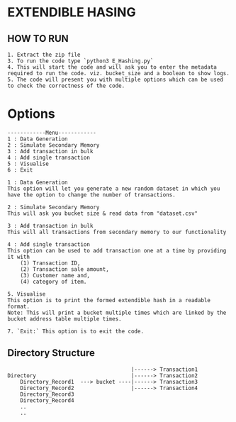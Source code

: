 # EXTENDIBLE HASING 


HOW TO RUN
----------
    1. Extract the zip file
    3. To run the code type `python3 E_Hashing.py`
    4. This will start the code and will ask you to enter the metadata required to run the code. viz. bucket_size and a boolean to show logs.
    5. The code will present you with multiple options which can be used to check the correctness of the code.
# Options
    ------------Menu------------
    1 : Data Generation
    2 : Simulate Secondary Memory
    3 : Add transaction in bulk
    4 : Add single transaction
    5 : Visualise
    6 : Exit

    1 : Data Generation
    This option will let you generate a new random dataset in which you have the option to change the number of transactions.

    2 : Simulate Secondary Memory 
    This will ask you bucket size & read data from "dataset.csv"

    3 : Add transaction in bulk
    This will all transactions from secondary memory to our functionality

    4 : Add single transaction
    This option can be used to add transaction one at a time by providing it with 
        (1) Transaction ID, 
        (2) Transaction sale amount, 
        (3) Customer name and, 
        (4) category of item.
    
    5. Visualise 
    This option is to print the formed extendible hash in a readable format. 
    Note: This will print a bucket multiple times which are linked by the bucket address table multiple times.

    7. `Exit:` This option is to exit the code.


Directory Structure
----------------------

                                           |------> Transaction1
    Directory                              |------> Transaction2
        Directory_Record1  ---> bucket ----|------> Transaction3
        Directory_Record2                  |------> Transaction4
        Directory_Record3 
        Directory_Record4
        ..
        ..
